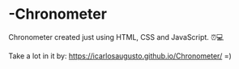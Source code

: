 # -Chronometer
 Chronometer created just using HTML, CSS and JavaScript. ⏰💻
 
 Take a lot in it by: https://icarlosaugusto.github.io/Chronometer/
 =)

